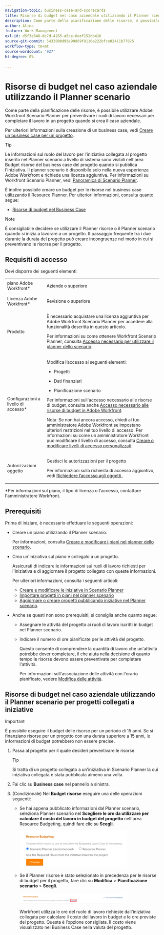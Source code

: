 ```yaml
---
navigation-topic: business-case-and-scorecards
title: Risorse di budget nel caso aziendale utilizzando il Planner scenario
description: Come parte della pianificazione delle risorse, è possibile utilizzare Adobe Workfront Scenario Planner per preventivare i ruoli di lavoro necessari per completare il lavoro in un progetto quando si crea il caso aziendale.
author: Alina
feature: Work Management
exl-id: d5f3e348-dc7d-4265-a5ce-8eef152db410
source-git-commit: 5433008d93e99d69f8116e222bfce02411b77825
workflow-type: tm+mt
source-wordcount: '927'
ht-degree: 0%

---
```


# Risorse di budget nel caso aziendale utilizzando il Planner scenario

<!--drafted for the Budgeted Hours story: 

<span class="preview">The highlighted information on this page refers to functionality not yet generally available. It is available only in the Preview environment.</span> -->

Come parte della pianificazione delle risorse, è possibile utilizzare Adobe Workfront Scenario Planner per preventivare i ruoli di lavoro necessari per completare il lavoro in un progetto quando si crea il caso aziendale.

Per ulteriori informazioni sulla creazione di un business case, vedi [Creare un business case per un progetto](../../../manage-work/projects/define-a-business-case/create-business-case.md).

>[!TIP]
>
>Le informazioni sul ruolo del lavoro per l&#39;iniziativa collegata al progetto inserito nel Planner scenario a livello di sistema sono visibili nell&#39;area Budget risorse del business case del progetto quando si pubblica l&#39;iniziativa. Il planner scenario è disponibile solo nella nuova esperienza Adobe Workfront e richiede una licenza aggiuntiva. Per informazioni su Workfront Scenario Planner, vedi [Panoramica di Scenario Planner](../../../scenario-planner/scenario-planner-overview.md).

È inoltre possibile creare un budget per le risorse nel business case utilizzando il Resource Planner. Per ulteriori informazioni, consulta quanto segue:

* [Risorse di budget nel Business Case](../../../manage-work/projects/define-a-business-case/budget-resources-in-business-case.md)

<!--* [Budget resources by project in the Resource Planner](../../../resource-mgmt/resource-planning/budget-by-project-resource-planner-d.md)-->

>[!NOTE]
>
>È consigliabile decidere se utilizzare il Planner risorse o il Planner scenario quando si inizia a lavorare a un progetto. Il passaggio frequente tra i due durante la durata del progetto può creare incongruenze nel modo in cui si preventivano le risorse per il progetto.

## Requisiti di accesso

Devi disporre dei seguenti elementi:

<table style="table-layout:auto"> 
 <col> 
 </col> 
 <col> 
 </col> 
 <tbody> 
  <tr> 
   <td role="rowheader">piano Adobe Workfront*</td> 
   <td> <p>Aziende o superiore</p> </td> 
  </tr> 
  <tr> 
   <td role="rowheader">Licenza Adobe Workfront*</td> 
   <td> <p>Revisione o superiore</p> </td> 
  </tr> 
  <tr> 
   <td role="rowheader">Prodotto</td> 
   <td> <p>È necessario acquistare una licenza aggiuntiva per Adobe Workfront Scenario Planner per accedere alla funzionalità descritta in questo articolo.</p> <p>Per informazioni su come ottenere Workfront Scenario Planner, consulta <a href="../../../scenario-planner/access-needed-to-use-sp.md" class="MCXref xref">Accesso necessario per utilizzare il planner dello scenario</a>. </p> </td> 
  </tr> 
  <tr> 
   <td role="rowheader">Configurazioni a livello di accesso*</td> 
   <td> <p>Modifica l’accesso ai seguenti elementi: </p> 
    <ul> 
     <li> <p>Progetti</p> </li> 
     <li> <p>Dati finanziari</p> </li> 
     <li> <p>Pianificazione scenario </p> </li> 
    </ul> <p>Per informazioni sull'accesso necessario alle risorse di budget, consulta anche <a href="../../../resource-mgmt/resource-planning/access-needed-to-budget-resources.md" class="MCXref xref">Accesso necessario alle risorse di budget in Adobe Workfront</a>.</p> <p>Nota: Se non hai ancora accesso, chiedi al tuo amministratore Adobe Workfront se impostano ulteriori restrizioni nel tuo livello di accesso. Per informazioni su come un amministratore Workfront può modificare il livello di accesso, consulta <a href="../../../administration-and-setup/add-users/configure-and-grant-access/create-modify-access-levels.md" class="MCXref xref">Creare o modificare livelli di accesso personalizzati</a>.</p> </td> 
  </tr> 
  <tr> 
   <td role="rowheader">Autorizzazioni oggetto</td> 
   <td> <p>Gestisci le autorizzazioni per il progetto</p> <p>Per informazioni sulla richiesta di accesso aggiuntivo, vedi <a href="../../../workfront-basics/grant-and-request-access-to-objects/request-access.md" class="MCXref xref">Richiedere l’accesso agli oggetti </a>.</p> </td> 
  </tr> 
 </tbody> 
</table>

&#42;Per informazioni sul piano, il tipo di licenza o l&#39;accesso, contattare l&#39;amministratore Workfront.

## Prerequisiti

Prima di iniziare, è necessario effettuare le seguenti operazioni:

* Creare un piano utilizzando il Planner scenario.

   Per informazioni, consulta [Creare e modificare i piani nel planner dello scenario](../../../scenario-planner/create-and-edit-plans.md).

* Crea un&#39;iniziativa sul piano e collegalo a un progetto.

   Assicurati di indicare le informazioni sui ruoli di lavoro richiesti per l&#39;iniziativa e di aggiornare il progetto collegato con queste informazioni.

   Per ulteriori informazioni, consulta i seguenti articoli:

   * [Creare e modificare le iniziative in Scenario Planner](../../../scenario-planner/create-and-edit-initiatives.md)
   * [Importare progetti in piani nel planner scenario](../../../scenario-planner/import-projects-to-plans.md)
   * [Aggiornare o creare progetti pubblicando iniziative nel Planner scenario](../../../scenario-planner/publish-scenarios-update-projects.md).

* Anche se questi non sono prerequisiti, si consiglia anche quanto segue:

   * Assegnare le attività del progetto ai ruoli di lavoro iscritti in budget nel Planner scenario.
   * Indicare il numero di ore pianificate per le attività del progetto.

      Questo consente di comprendere la quantità di lavoro che un&#39;attività potrebbe dover completare, il che aiuta nella decisione di quanto tempo le risorse devono essere preventivate per completare l&#39;attività.

      Per informazioni sull&#39;associazione delle attività con l&#39;orario pianificato, vedere [Modifica delle attività](../../../manage-work/tasks/manage-tasks/edit-tasks.md).

## Risorse di budget nel caso aziendale utilizzando il Planner scenario per progetti collegati a iniziative

>[!IMPORTANT]
È possibile eseguire il budget delle risorse per un periodo di 15 anni. Se si finanziano risorse per un progetto con una durata superiore a 15 anni, le informazioni di budget potrebbero non essere precise.
<!--
><MadCap:conditionalText data-mc-conditions="QuicksilverOrClassic.Draft mode">>
>(is this still accurate for the Scenario Planner?)>
></MadCap:conditionalText>>
>-->


1. Passa al progetto per il quale desideri preventivare le risorse.

   >[!TIP]
   Si tratta di un progetto collegato a un&#39;iniziativa in Scenario Planner la cui iniziativa collegata è stata pubblicata almeno una volta.

1. Fai clic su **Business case** nel pannello a sinistra.
1. (Condizionale) Nel **Budget risorse** eseguire una delle operazioni seguenti:

   * Se hai appena pubblicato informazioni dal Planner scenario, seleziona Planner scenario nel **Scegliere le ore da utilizzare per calcolare il costo del lavoro in budget del progetto** nell&#39;area Resource Budgeting, quindi fare clic su **Scegli**.

      ![](assets/business-case-sp-selected-with-choose-button-350x121.png)

   * Se il Planner risorse è stato selezionato in precedenza per le risorse di budget per il progetto, fare clic su **Modifica** > **Pianificazione scenario** > **Scegli**.

      ![](assets/business-case-rp-selected-change-option-to-switch-to-sp-highlighted-350x37.png)

      Workfront utilizza le ore del ruolo di lavoro richieste dall&#39;iniziativa collegata per calcolare il costo del lavoro in budget e le ore previste del progetto. Questa è l’opzione consigliata. Il costo viene visualizzato nel Business Case nella valuta del progetto.

      <!--drafted for Budgeted Hours:
   <span class="preview">Quando copi un progetto e selezioni di copiare le ore previste nel nuovo progetto, le ore previste nel budget utilizzando il planner scenario non vengono copiate nel nuovo progetto. Vengono copiate solo le ore inserite in budget nel Planner risorse. Per ulteriori informazioni, consulta [Copiare un progetto](../manage-projects/copy-project.md)</span>
—>

   >[!IMPORTANT]
   Quando si utilizza il Planner scenario per preventivare le risorse del progetto, il costo del lavoro a budget viene visualizzato nelle seguenti aree di Workfront:
   * Area Budget risorse del Business Case
   * La pianificazione dello scenario a livello di sistema come costo delle persone dell&#39;iniziativa collegata al progetto. Per ulteriori informazioni, consulta [Creare e modificare le iniziative in Scenario Planner](../../../scenario-planner/create-and-edit-initiatives.md).


1. (Facoltativo) Fai clic su **Visualizza in planner scenario** aprire il piano che contiene l&#39;iniziativa collegata al progetto. Verrà visualizzata la finestra di pianificazione dello scenario in una nuova scheda del browser.
1. (Facoltativo) Aggiorna le informazioni sull&#39;iniziativa. Per ulteriori informazioni, consulta [Creare e modificare le iniziative in Scenario Planner](../../../scenario-planner/create-and-edit-initiatives.md).

   >[!NOTE]
   È necessario pubblicare l&#39;iniziativa dopo ogni modifica per l&#39;area Resource Budgeting del progetto da aggiornare.
